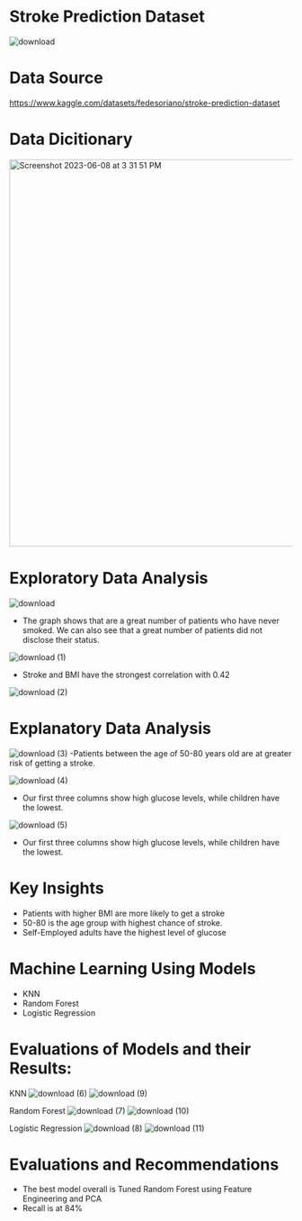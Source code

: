 # Stroke Prediction Dataset
![download](https://github.com/tjbingamon/Stroke-Prediction-Dataset/assets/127987424/7925dab7-c1d6-4098-a7f0-a1cbce60de89)

# Data Source
https://www.kaggle.com/datasets/fedesoriano/stroke-prediction-dataset
# Data Dicitionary
<img width="688" alt="Screenshot 2023-06-08 at 3 31 51 PM" src="https://github.com/tjbingamon/Stroke-Prediction-Dataset/assets/127987424/8ef5d84f-2d8a-4e4b-976e-139430a4649f">

# Exploratory Data Analysis
![download](https://github.com/tjbingamon/Stroke-Prediction-Dataset/assets/127987424/399698b9-9dae-4edc-9c1f-2a91cd017de4)
- The graph shows that are a great number of patients who have never smoked. We can also see that a great number of patients did not disclose their status.

![download (1)](https://github.com/tjbingamon/Stroke-Prediction-Dataset/assets/127987424/388d5c6a-49b3-40a7-ad56-b5daa4f2ea89)
- Stroke and BMI have the strongest correlation with 0.42

![download (2)](https://github.com/tjbingamon/Stroke-Prediction-Dataset/assets/127987424/47eb7223-66cb-4ca0-af2b-3ce2a27031e2)

# Explanatory Data Analysis

![download (3)](https://github.com/tjbingamon/Stroke-Prediction-Dataset/assets/127987424/e8d7f5dd-8302-4d54-9c97-300485efd007)
-Patients between the age of 50-80 years old are at greater risk of getting a stroke.

![download (4)](https://github.com/tjbingamon/Stroke-Prediction-Dataset/assets/127987424/9ea5fb95-5c5c-4ea4-82ba-16a6212347d5)
- Our first three columns show high glucose levels, while children have the lowest.

![download (5)](https://github.com/tjbingamon/Stroke-Prediction-Dataset/assets/127987424/a5da931e-072d-43af-b718-ce93b711cc21)
- Our first three columns show high glucose levels, while children have the lowest.

# Key Insights

- Patients with higher BMI are more likely to get a stroke
- 50-80 is the age group with highest chance of stroke.
- Self-Employed adults have the highest level of glucose

# Machine Learning Using Models
- KNN
- Random Forest
- Logistic Regression

# Evaluations of Models and their Results:
KNN 
![download (6)](https://github.com/tjbingamon/Stroke-Prediction-Dataset/assets/127987424/9830289b-3a87-4ee2-a3c1-f41b4a36e1df)
![download (9)](https://github.com/tjbingamon/Stroke-Prediction-Dataset/assets/127987424/51ad34df-8334-43c2-a50d-3cd98fc04794)

Random Forest
![download (7)](https://github.com/tjbingamon/Stroke-Prediction-Dataset/assets/127987424/eeb26ac2-a204-4def-9e28-23b9b034028e)
![download (10)](https://github.com/tjbingamon/Stroke-Prediction-Dataset/assets/127987424/50b93cde-f510-4649-93b7-ac108580fd22)

Logistic Regression
![download (8)](https://github.com/tjbingamon/Stroke-Prediction-Dataset/assets/127987424/9ceae390-8402-4e41-8007-3d9cf3d1cf53)
![download (11)](https://github.com/tjbingamon/Stroke-Prediction-Dataset/assets/127987424/92592693-ebaa-4d09-8855-972681ad53b6)

# Evaluations and Recommendations
- The best model overall is Tuned Random Forest using Feature Engineering and PCA
- Recall is at 84% 
